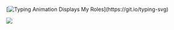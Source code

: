 [![Typing Animation Displays My Roles](https://readme-typing-svg.herokuapp.com?color=%2336BCF7&lines=Hello+I'm+Lite;Welcome+to+my+Github+profile;)](https://git.io/typing-svg)


![](https://komarev.com/ghpvc/?username=bionicreject&label=TIMES+STALKED&style=for-the-badge)
